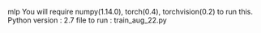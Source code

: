 mlp
You will require numpy(1.14.0), torch(0.4), torchvision(0.2) to run this.
Python version : 2.7
file to run : train_aug_22.py
